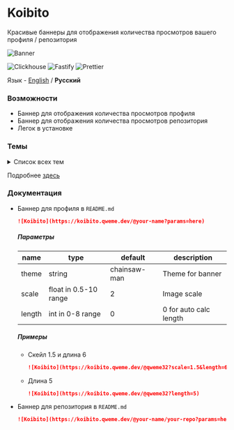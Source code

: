 # Koibito
Красивые баннеры для отображения количества просмотров вашего профиля / репозитория  

![Banner](https://koibito.qweme.dev/@qweme32/koibito?length=5)

![Clickhouse](https://img.shields.io/badge/Clickhouse-000?logo=clickhouse) ![Fastify](https://img.shields.io/badge/Fastify-111?logo=fastify) ![Prettier](https://img.shields.io/badge/Prettier-1A2C34?logo=Prettier&logoColor=F7BA3E)

Язык - [English](/README.md) / **Русский**

### Возможности
- Баннер для отображения количества просмотров профиля
- Баннер для отображения количества просмотров репозитория
- Легок в установке

### Темы
<details><summary>Список всех тем</summary>

| Имя | Автор | Превью |
|-----|-------|--------|
| chainsaw-man | [@tremscreeper](https://t.me/tremscreeper) |![Chainsaw-Man](https://koibito.qweme.dev/demo?theme=chainsaw-man) |
| rule34 | rule34 artist |![Chainsaw-Man](https://koibito.qweme.dev/demo?theme=rule34) |

</details>

Подробнее [здесь](/themes_ru.md)

### Документация
- Баннер для профиля
    в `README.md`
    ```md
    ![Koibito](https://koibito.qweme.dev/@your-name?params=here)
    ```

    ##### Параметры
    | name   | type                  | default      | description             |
    |--------|-----------------------|--------------|-------------------------|
    | theme  | string                | chainsaw-man | Theme for banner        |
    | scale  | float in 0.5-10 range | 2            | Image scale             |
    | length | int in 0-8 range      | 0            | 0 for auto calc length  |

    ##### Примеры
    - Скейл 1.5 и длина 6
        ```md
        ![Koibito](https://koibito.qweme.dev/@qweme32?scale=1.5&length=6)
        ```
    - Длина 5
        ```md
        ![Koibito](https://koibito.qweme.dev/@qweme32?length=5)
        ```
- Баннер для репозитория
    в `README.md`
    ```md
    ![Koibito](https://koibito.qweme.dev/@your-name/your-repo?params=here)
    ```